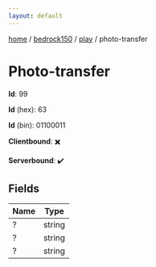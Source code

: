 ```yaml
---
layout: default
---
```


[home](/)  /  [bedrock150](/protocol/bedrock150)  /  [play](/protocol/bedrock150/play)  /  photo-transfer

# Photo-transfer

**Id**: 99

**Id** (hex): 63

**Id** (bin): 01100011

**Clientbound**: ✖️

**Serverbound**: ✔️

## Fields

Name | Type
---|---
? | string
? | string
? | string


